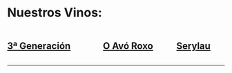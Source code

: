 <h1 class="title">Nuestros Vinos:</h1>

<div class="columns" id="vinos">
  <div class="column has-text-centered">
    <a href="/vinos/generacion"><img src="/articles/home/generacion_s.png" alt="" /><h2 class="subtitle">3ª Generación</h2></nuxt-link>
    
  </div>
  <div class="column  has-text-centered">
    <a href="/vinos/avo_roxo">
    <img src="/articles/home/roxo_s.png" alt="" /><h2 class="subtitle">O Avó Roxo</h2>
    </a>
  </div>
  <div class="column  has-text-centered">
    <a href="/vinos/serylau">
  <img src="/articles/home/serylau_s.png" alt="" /><h2 class="subtitle">Serylau</h2></a></div>
</div>

---
